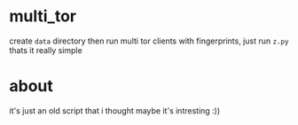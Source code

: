 # multi_tor
create `data` directory then
run multi tor clients with fingerprints, 
just run `z.py` thats it really simple

# about
it's just an old script that i thought maybe it's intresting :))
